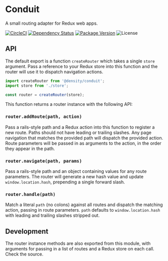 # Conduit
A small routing adapter for Redux web apps.

[![CircleCI](https://circleci.com/gh/DensityCo/conduit.svg?style=svg)](https://circleci.com/gh/DensityCo/conduit)
[![Dependency Status](https://david-dm.org/densityco/conduit.svg)](https://david-dm.org/densityco/conduit)
[![Package Version](https://img.shields.io/npm/v/@density/conduit.svg)](https://npmjs.com/@density/conduit)
![License](https://img.shields.io/badge/License-MIT-green.svg)

## API

The default export is a function `createRouter` which takes a single `store` argument. Pass a reference to your Redux store into this function and the router will use it to dispatch navigation actions.

```JavaScript
import createRouter from '@density/conduit';
import store from './store';

const router = createRouter(store);
```

This function returns a router instance with the following API:


### `router.addRoute(path, action)`

Pass a rails-style path and a Redux action into this function to register a new route. Paths should not have leading or trailing slashes. Any page navigation that matches the provided path will dispatch the provided action. Route parameters will be passed in as arguments to the action, in the order they appear in the path.

### `router.navigate(path, params)`

Pass a rails-style path and an object containing values for any route parameters. The router will generate a new hash value and update `window.location.hash`, prepending a single forward slash.

### `router.handle(path)`

Match a literal `path` (no colons) against all routes and dispatch the matching action, passing in route parameters. `path` defaults to `window.location.hash` with leading and trailing slashes stripped out.


## Development

The router instance methods are also exported from this module, with arguments for passing in a list of routes and a Redux store on each call. Check the source.

